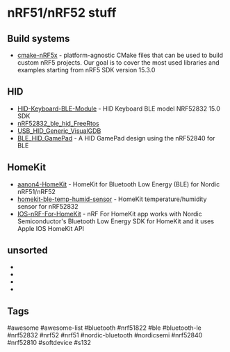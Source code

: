 # nRF51/nRF52 stuff


## Build systems

* [cmake-nRF5x](https://github.com/Polidea/cmake-nRF5x) - platform-agnostic CMake files that can be used to build custom nRF5 projects. Our goal is to cover the most used libraries and examples starting from nRF5 SDK version 15.3.0



## HID

* [HID-Keyboard-BLE-Module](https://github.com/AnalogDragon/HID-Keyboard-BLE-Module) - HID Keyboard BLE model NRF52832 15.0 SDK
* [nRF52832_ble_hid_FreeRtos](https://github.com/githubwilliamx/nRF52832_ble_hid_FreeRtos)
* [USB_HID_Generic_VisualGDB](https://github.com/skir/HID-Generic/tree/master/USB_HID_Generic_VisualGDB)
* [BLE_HID_GamePad](https://github.com/mmoldsvor/BLE_HID_GamePad) - A HID GamePad design using the nRF52840 for BLE


## HomeKit

* [aanon4-HomeKit](https://github.com/aanon4/HomeKit) - HomeKit for Bluetooth Low Energy (BLE) for Nordic nRF51/nRF52
* [homekit-ble-temp-humid-sensor](https://github.com/danielpgross/homekit-ble-temp-humid-sensor) - HomeKit temperature/humidity sensor for nRF52832
* [IOS-nRF-For-HomeKit](https://github.com/NordicPlayground/IOS-nRF-For-HomeKit) - nRF For HomeKit app works with Nordic Semiconductor's Bluetooth Low Energy SDK for HomeKit and it uses Apple IOS HomeKit API


## unsorted

* []()
* []()
* []()
* []()


## Tags

#awesome
#awesome-list
#bluetooth
#nrf51822
#ble
#bluetooth-le
#nrf52832
#nrf52
#nrf51
#nordic-bluetooth
#nordicsemi
#nrf52840
#nrf52810
#softdevice
#s132